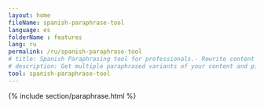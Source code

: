 ```yaml
---
layout: home
fileName: spanish-paraphrase-tool
language: es
folderName : features
lang: ru
permalink: /ru/spanish-paraphrase-tool
# title: Spanish Paraphrasing tool for professionals.- Rewrite content online for free.
# description: Get multiple paraphrased variants of your content and pick the best variant for your use case. Only tool which provides this feature. Try it out now !
tool: spanish-paraphrase-tool
---
```

{% include section/paraphrase.html %}